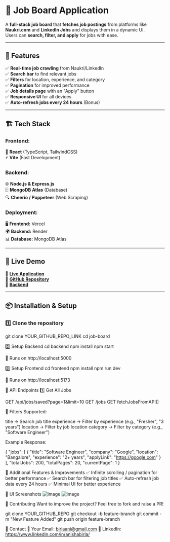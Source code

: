 # 🚀 Job Board Application  

A **full-stack job board** that **fetches job postings** from platforms like **Naukri.com** and **LinkedIn Jobs** and displays them in a dynamic UI.  
Users can **search, filter, and apply** for jobs with ease.  

---

## 🎯 Features  

✅ **Real-time job crawling** from Naukri/LinkedIn  
✅ **Search bar** to find relevant jobs  
✅ **Filters** for location, experience, and category  
✅ **Pagination** for improved performance  
✅ **Job details page** with an "Apply" button  
✅ **Responsive UI** for all devices  
✅ **Auto-refresh jobs every 24 hours** (Bonus)  

---

## 🏗 Tech Stack  

### **Frontend:**  
🚀 **React** (TypeScript, TailwindCSS)  
⚡ **Vite** (Fast Development)  

### **Backend:**  
🌐 **Node.js & Express.js**  
🗄 **MongoDB Atlas** (Database)  
🔍 **Cheerio / Puppeteer** (Web Scraping)  

### **Deployment:**  
🖥 **Frontend:** Vercel  
🌍 **Backend:** Render  
📊 **Database:** MongoDB Atlas  

---

## 🚀 Live Demo  

🔗 **[Live Application](https://job-portal-orcin-delta.vercel.app/)**  
🔗 **[GitHub Repository](https://github.com/Anisha2123/Job_Portal/)**  
🔗 **[Backend](https://job-portal-54lt.onrender.com/)**

---

## 📦 Installation & Setup  

### **1️⃣ Clone the repository**  

git clone YOUR_GITHUB_REPO_LINK
cd job-board

2️⃣ Setup Backend
cd backend
npm install
npm start

📌 Runs on http://localhost:5000

3️⃣ Setup Frontend
cd frontend
npm install
npm run dev

📌 Runs on http://localhost:5173

📡 API Endpoints
1️⃣ Get All Jobs

GET /api/jobs/saved?page=1&limit=10
GET /jobs
GET fetchJobsFromAPI()

📌 Filters Supported:

title → Search job title
experience → Filter by experience (e.g., "Fresher", "3 years")
location → Filter by job location
category → Filter by category (e.g., "Software Engineer")

Example Response:

{
  "jobs": [
    {
      "title": "Software Engineer",
      "company": "Google",
      "location": "Bangalore",
      "experience": "2+ years",
      "applyLink": "https://google.com"
    }
  ],
  "totalJobs": 200,
  "totalPages": 20,
  "currentPage": 1
}


🎯 Additional Features & Improvements
✅ Infinite scrolling / pagination for better performance
✅ Search bar for filtering job titles
✅ Auto-refresh job data every 24 hours
✅ Minimal UI for better experience

🎨 UI Screenshots
![image](https://github.com/user-attachments/assets/ff7550a9-0064-498b-86a2-5874b8ffeb2b)
![image](https://github.com/user-attachments/assets/04c09349-d319-4775-8930-dc269496c8dc)



📜 Contributing
Want to improve the project? Feel free to fork and raise a PR!

git clone YOUR_GITHUB_REPO
git checkout -b feature-branch
git commit -m "New Feature Added"
git push origin feature-branch

📩 Contact
📧 Your Email: birlaani@gmail.com
🔗 LinkedIn: https://www.linkedin.com/in/anishabirla/
